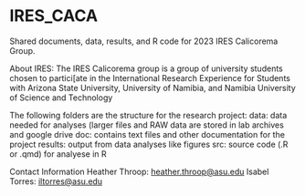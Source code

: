 # IRES_CACA
Shared documents, data, results, and R code for 2023 IRES Calicorema Group. 

About IRES:
The IRES Calicorema group is a group of university students chosen to partici[ate in the International Research Experience for Students with Arizona State University, University of Namibia, and Namibia University of Science and Technology 

The following folders are the structure for the research project:
  data: data needed for analyses (larger files and RAW data are stored in lab archives and google drive 
  doc: contains text files and other documentation for the project 
  results: output from data analyses like figures
  src: source code (.R or .qmd) for analyese in R

Contact Information 
Heather Throop: heather.throop@asu.edu
Isabel Torres: iltorres@asu.edu
